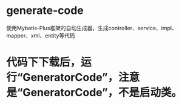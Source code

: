 # generate-code
使用Mybatis-Plus框架的自动生成器，生成controller、service、impl、mapper、xml、entity等代码

# 代码下下载后，运行“GeneratorCode”，注意是“GeneratorCode”，不是启动类。
